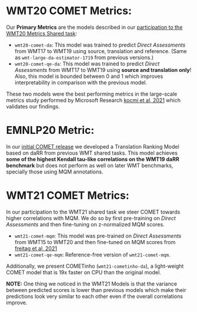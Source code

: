 # WMT20 COMET Metrics:

Our **Primary Metrics** are the models described in our [participation to the WMT20 Metrics Shared task](https://aclanthology.org/2020.wmt-1.101.pdf):
- `wmt20-comet-da`: This model was trained to predict _Direct Assessments_ from WMT17 to WMT19 using source, translation and reference. (Same as `wmt-large-da-estimator-1719` from previous versions.)
- `wmt20-comet-qe-da`: This model was trained to predict _Direct Assessments_ from WMT17 to WMT19 using **source and translation only**! Also, this model is bounded between 0 and 1 which improves interpretability in comparison with the previous model.

These two models were the best performing metrics in the large-scale metrics study performed by Microsoft Research [kocmi et al, 2021](https://arxiv.org/abs/2107.10821) which validates our findings.

# EMNLP20 Metric:

In our [initial COMET release](https://aclanthology.org/2020.emnlp-main.213/) we developed a Translation Ranking Model based on daRR from previous WMT shared tasks. This model achieves **some of the highest Kendall tau-like correlations on the WMT19 daRR benchmark** but does not perform as well on later WMT benchmarks, specially those using MQM annotations.


# WMT21 COMET Metrics:

In our participation to the WMT21 shared task we steer COMET towards higher correlations with MQM. We do so by first pre-training on _Direct Assessments_ and then fine-tuning on z-normalized MQM scores.
- `wmt21-comet-mqm`: This model was pre-trained on _Direct Assessments_ from WMT15 to WMT20 and then fine-tuned on MQM scores from [freitag et al, 2021](https://arxiv.org/pdf/2104.14478.pdf)
- `wmt21-comet-qe-mqm`: Reference-free version of `wmt21-comet-mqm`.

Additionally, we present COMETinho (`wmt21-cometinho-da`), a light-weight COMET model that is 19x faster on CPU than the original model.

**NOTE:** One thing we noticed in the WMT21 Models is that the variance between predicted scores is lower than previous models which make their predictions look very similar to each other even if the overall correlations improve.
